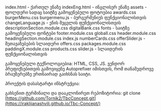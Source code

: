 index.html - ქართულ ენაზე
indexEng.html - ინგლისურ ენაზე
assets - ფოლდერი სადაც საიტზე გამოყენებული ფოტოებია
awards.css
burgerMenu.css
burgermenu.js - ბურგერმენიუს ფუნქციონალისთვის
changeLanguage.js - ენის შეცვლის ფუნქციონალისთვის
descriptionSection.module.css
digitalBank.css
fonts - საიტზე გამოყენებული ფონტები
footer.module.css
globall.css
header.module.css
headingSection.module.css
index.js
numberCards.css
offerSlider.js - შეთავაზებების სლაიდერი
offers.css
packages.module.css
paddingX.module.css
products.css
slider.js - სლაიდერის ფუნქციონალისთვის

გამოყენებული ტექნოლოგიებიa: HTML, CSS, JS.
ვენდორ პრეფიქსებითვის გამოვიყენე Autoprefixer იმისთვის, რომ თანამედროვე ბრაუზერებზე ერთნაირად გაიხსნას საიტი.

პროექტის დასასტარტი ინსტრუქცია:

გახსენით ტერმინალი და დააკლონირეთ რეპოზიტორია: git clone [https://github.com/Tornik2/TbcConcept.git](https://iraklijanashvili.github.io/Tbc-Concept/)

